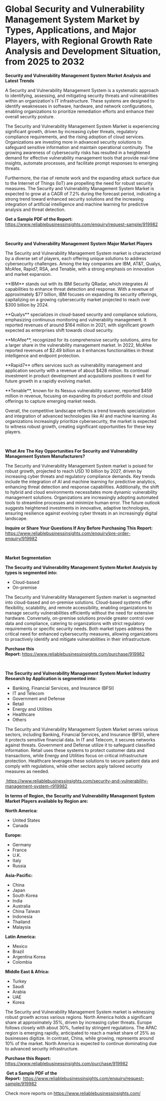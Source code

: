 <p><h1>Global Security and Vulnerability Management System Market by Types, Applications, and Major Players, with Regional Growth Rate Analysis and Development Situation, from 2025 to 2032</h1></p><p><strong>Security and Vulnerability Management System Market Analysis and Latest Trends</strong></p>
<p><p>A Security and Vulnerability Management System is a systematic approach to identifying, assessing, and mitigating security threats and vulnerabilities within an organization's IT infrastructure. These systems are designed to identify weaknesses in software, hardware, and network configurations, enabling organizations to prioritize remediation efforts and enhance their overall security posture.</p><p>The Security and Vulnerability Management System Market is experiencing significant growth, driven by increasing cyber threats, regulatory compliance requirements, and the rising adoption of cloud services. Organizations are investing more in advanced security solutions to safeguard sensitive information and maintain operational continuity. The growing awareness of cybersecurity risks has resulted in a heightened demand for effective vulnerability management tools that provide real-time insights, automate processes, and facilitate prompt responses to emerging threats.</p><p>Furthermore, the rise of remote work and the expanding attack surface due to the Internet of Things (IoT) are propelling the need for robust security measures. The Security and Vulnerability Management System Market is expected to grow at a CAGR of 7.2% during the forecast period, indicating a strong trend toward enhanced security solutions and the increasing integration of artificial intelligence and machine learning for predictive analysis and threat detection.</p></p>
<p><strong>Get a Sample PDF of the Report:&nbsp;</strong> <a href="https://www.reliablebusinessinsights.com/enquiry/request-sample/919982?utm_campaign=3259&utm_medium=2&utm_source=Github&utm_content=ia&utm_term=07032025&utm_id=security-and-vulnerability-management-system">https://www.reliablebusinessinsights.com/enquiry/request-sample/919982</a></p>
<p>&nbsp;</p>
<p><strong>Security and Vulnerability Management System Major Market Players</strong></p>
<p><p>The Security and Vulnerability Management System market is characterized by a diverse set of players, each offering unique solutions to address cybersecurity challenges. Among the key companies are IBM, AT&T, Qualys, McAfee, Rapid7, RSA, and Tenable, with a strong emphasis on innovation and market expansion.</p><p>**IBM** stands out with its IBM Security QRadar, which integrates AI capabilities to enhance threat detection and response. With a revenue of approximately $77 billion, IBM focuses on expanding its security offerings, capitalizing on a growing cybersecurity market projected to reach over $300 billion by 2024.</p><p>**Qualys** specializes in cloud-based security and compliance solutions, emphasizing continuous monitoring and vulnerability management. It reported revenues of around $164 million in 2021, with significant growth expected as enterprises shift towards cloud security.</p><p>**McAfee**, recognized for its comprehensive security solutions, aims for a larger share in the vulnerability management market. In 2022, McAfee reported revenues of $2.49 billion as it enhances functionalities in threat intelligence and endpoint protection.</p><p>**Rapid7** offers services such as vulnerability management and application security with a revenue of about $428 million. Its continual investment in product development and acquisitions positions it well for future growth in a rapidly evolving market.</p><p>**Tenable**, known for its Nessus vulnerability scanner, reported $459 million in revenue, focusing on expanding its product portfolio and cloud offerings to capture emerging market needs.</p><p>Overall, the competitive landscape reflects a trend towards specialization and integration of advanced technologies like AI and machine learning. As organizations increasingly prioritize cybersecurity, the market is expected to witness robust growth, creating significant opportunities for these key players.</p></p>
<p>&nbsp;</p>
<p><strong>What Are The Key Opportunities For Security and Vulnerability Management System Manufacturers?</strong></p>
<p><p>The Security and Vulnerability Management System market is poised for robust growth, projected to reach USD 10 billion by 2027, driven by increasing cyber threats and regulatory compliance demands. Key trends include the integration of AI and machine learning for predictive analytics, enhancing threat detection and response capabilities. Additionally, the shift to hybrid and cloud environments necessitates more dynamic vulnerability management solutions. Organizations are increasingly adopting automated tools to streamline processes and minimize human error. The future outlook suggests heightened investments in innovative, adaptive technologies, ensuring resilience against evolving cyber threats in an increasingly digital landscape.</p></p>
<p><strong>Inquire or Share Your Questions If Any Before Purchasing This Report:</strong> <a href="https://www.reliablebusinessinsights.com/enquiry/pre-order-enquiry/919982?utm_campaign=3259&utm_medium=2&utm_source=Github&utm_content=ia&utm_term=07032025&utm_id=security-and-vulnerability-management-system">https://www.reliablebusinessinsights.com/enquiry/pre-order-enquiry/919982</a></p>
<p>&nbsp;</p>
<p><strong>Market Segmentation</strong></p>
<p><strong>The Security and Vulnerability Management System Market Analysis by types is segmented into:</strong></p>
<p><ul><li>Cloud-based</li><li>On-premise</li></ul></p>
<p><p>The Security and Vulnerability Management System market is segmented into cloud-based and on-premise solutions. Cloud-based systems offer flexibility, scalability, and remote accessibility, enabling organizations to manage security vulnerabilities efficiently without the need for extensive hardware. Conversely, on-premise solutions provide greater control over data and compliance, catering to organizations with strict regulatory requirements or specific security needs. Both market types address the critical need for enhanced cybersecurity measures, allowing organizations to proactively identify and mitigate vulnerabilities in their infrastructure.</p></p>
<p><strong>Purchase this Report:&nbsp;</strong><a href="https://www.reliablebusinessinsights.com/purchase/919982?utm_campaign=3259&utm_medium=2&utm_source=Github&utm_content=ia&utm_term=07032025&utm_id=security-and-vulnerability-management-system">https://www.reliablebusinessinsights.com/purchase/919982</a></p>
<p>&nbsp;</p>
<p><strong>The Security and Vulnerability Management System Market Industry Research by Application is segmented into:</strong></p>
<p><ul><li>Banking, Financial Services, and Insurance (BFSI)</li><li>IT and Telecom</li><li>Government and Defense</li><li>Retail</li><li>Energy and Utilities</li><li>Healthcare</li><li>Others</li></ul></p>
<p><p>The Security and Vulnerability Management System Market serves various sectors, including Banking, Financial Services, and Insurance (BFSI), where it protects sensitive financial data. In IT and Telecom, it secures networks against threats. Government and Defense utilize it to safeguard classified information. Retail uses these systems to protect customer data and transactions, while Energy and Utilities focus on critical infrastructure protection. Healthcare leverages these solutions to secure patient data and comply with regulations, while other sectors apply tailored security measures as needed.</p></p>
<p><a href="https://www.reliablebusinessinsights.com/security-and-vulnerability-management-system-r919982?utm_campaign=3259&utm_medium=2&utm_source=Github&utm_content=ia&utm_term=07032025&utm_id=security-and-vulnerability-management-system">&nbsp;https://www.reliablebusinessinsights.com/security-and-vulnerability-management-system-r919982</a></p>
<p><strong>In terms of Region, the Security and Vulnerability Management System Market Players available by Region are:</strong></p>
<p>
    <p> <strong> North America: </strong>
        <ul>
            <li>United States</li>
            <li>Canada</li>
        </ul>
        </p> 
    <p> <strong> Europe: </strong>
        <ul>
            <li>Germany</li>
            <li>France</li>
            <li>U.K.</li>
            <li>Italy</li>
            <li>Russia</li>
        </ul>
        </p> 
    <p> <strong> Asia-Pacific: </strong>
        <ul>
            <li>China</li>
            <li>Japan</li>
            <li>South Korea</li>
            <li>India</li>
            <li>Australia</li>
            <li>China Taiwan</li>
            <li>Indonesia</li>
            <li>Thailand</li>
            <li>Malaysia</li>
        </ul>
        </p> 
    <p> <strong> Latin America: </strong>
        <ul>
            <li>Mexico</li>
            <li>Brazil</li>
            <li>Argentina Korea</li>
            <li>Colombia</li>
        </ul>
        </p> 
    <p> <strong> Middle East & Africa: </strong>
        <ul>
            <li>Turkey</li>
            <li>Saudi</li>
            <li>Arabia</li>
            <li>UAE</li>
            <li>Korea</li>
        </ul>
    </p>
    </p>
<p><p>The Security and Vulnerability Management System market is witnessing robust growth across various regions. North America holds a significant share at approximately 35%, driven by increasing cyber threats. Europe follows closely with about 30%, fueled by stringent regulations. The APAC region is emerging rapidly, anticipated to reach a market share of 25% as businesses digitize. In contrast, China, while growing, represents around 10% of the market. North America is expected to continue dominating due to advanced security infrastructure.</p></p>
<p><strong>Purchase this Report: </strong><a href="https://www.reliablebusinessinsights.com/purchase/919982?utm_campaign=3259&utm_medium=2&utm_source=Github&utm_content=ia&utm_term=07032025&utm_id=security-and-vulnerability-management-system">https://www.reliablebusinessinsights.com/purchase/919982</a></p>
<p>&nbsp;<strong>Get a Sample PDF of the Report:&nbsp;&nbsp;</strong><a href="https://www.reliablebusinessinsights.com/enquiry/request-sample/919982?utm_campaign=3259&utm_medium=2&utm_source=Github&utm_content=ia&utm_term=07032025&utm_id=security-and-vulnerability-management-system">https://www.reliablebusinessinsights.com/enquiry/request-sample/919982</a></p>
<p><strong></strong></p>
<p>Check more reports on <a href="https://www.reliablebusinessinsights.com/?utm_campaign=3259&utm_medium=2&utm_source=Github&utm_content=ia&utm_term=07032025&utm_id=security-and-vulnerability-management-system">https://www.reliablebusinessinsights.com/</a></p>